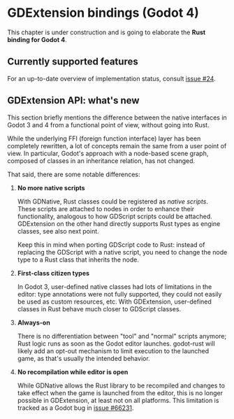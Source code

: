 # GDExtension bindings (Godot 4)

This chapter is under construction and is going to elaborate the **Rust binding for Godot 4**. 


## Currently supported features

For an up-to-date overview of implementation status, consult [issue #24][features].


## GDExtension API: what's new

This section briefly mentions the difference between the native interfaces in Godot 3 and 4 from a functional point of view, 
without going into Rust.

While the underlying FFI (foreign function interface) layer has been completely rewritten, a lot of concepts remain the same
from a user point of view. In particular, Godot's approach with a node-based scene graph, composed of classes in an inheritance
relation, has not changed.

That said, there are some notable differences:

1. **No more native scripts**
   
   With GDNative, Rust classes could be registered as _native scripts_. These scripts are attached to nodes in order to enhance
   their functionality, analogous to how GDScript scripts could be attached. GDExtension on the other hand directly supports Rust types
   as engine classes, see also next point.

   Keep this in mind when porting GDScript code to Rust: instead of replacing the GDScript with a native script, you need to change the
   node type to a Rust class that inherits the node.

2. **First-class citizen types**

   In Godot 3, user-defined native classes had lots of limitations in the editor: type annotations were not fully supported, they could
   not easily be used as custom resources, etc. With GDExtension, user-defined classes in Rust behave much closer to GDScript classes.

3. **Always-on**  
   
   There is no differentiation between "tool" and "normal" scripts anymore; Rust logic runs as soon as the Godot editor launches.
   godot-rust will likely add an opt-out mechanism to limit execution to the launched game, as that's usually the intended behavior.

4. **No recompilation while editor is open**

   While GDNative allows the Rust library to be recompiled and changes to take effect when the game is launched from the editor, this
   is no longer possible in GDExtension, at least not on all platforms. This limitation is tracked as a Godot bug in [issue #66231].


[features]: https://github.com/godot-rust/gdextension/issues/24
[issue #66231]: https://github.com/godotengine/godot/issues/66231
